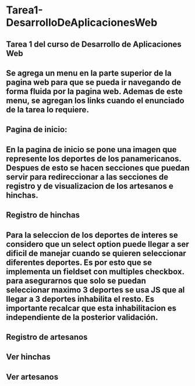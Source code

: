 # Tarea1-DesarrolloDeAplicacionesWeb
## Tarea 1 del curso de Desarrollo de Aplicaciones Web

Se agrega un menu en la parte superior de la pagina web para que se pueda ir navegando de forma fluida por la pagina web. 
Ademas de este menu, se agregan los links cuando el enunciado de la tarea lo requiere.
---

## Pagina de inicio:
En la pagina de inicio se pone una imagen que represente los deportes de los panamericanos. Despues de esto se hacen secciones que puedan servir para redireccionar a las secciones de registro y de visualizacion de los artesanos e hinchas.
---

## Registro de hinchas
Para la seleccion de los deportes de interes se considero que un select option puede llegar a ser dificil de manejar cuando se quieren seleccionar diferentes deportes. Es por esto que se implementa un fieldset con multiples checkbox. para asegurarnos que solo se puedan seleccionar maximo 3 deportes se usa JS que al llegar a 3 deportes inhabilita el resto. Es importante recalcar que esta inhabilitacion es independiente de la posterior validación.
---

## Registro de artesanos



## Ver hinchas


## Ver artesanos
